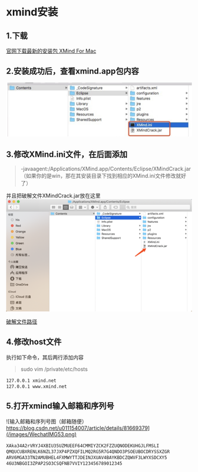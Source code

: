 # xmind安装

## 1.下载
[官网下载最新的安装包 XMind For Mac](https://www.xmind.cn/download/xmind8/)

## 2.安装成功后，查看xmind.app包内容
![右击xmmind.app查看包中内容](/images/WechatIMG54.png)



## 3.修改XMind.ini文件，在后面添加
> -javaagent:/Applications/XMind.app/Contents/Eclipse/XMindCrack.jar
（如果你的是win，那在其安装目录下找到相应的XMind.ini文件修改就好了）

并且把破解文件XMindCrack.jar放在这里  
![破解文件密码: rzxq](/images/WechatIMG55.png) 

[破解文件路径](https://pan.baidu.com/s/1jqpodMvKQTNQyenAIy0Y3w)



## 4.修改host文件
执行如下命令，其后两行添加内容
> sudo vim /private/etc/hosts

~~~
127.0.0.1 xmind.net
127.0.0.1 www.xmind.net
~~~

## 5.打开xmind输入邮箱和序列号
![输入邮箱和序列号图（邮箱随便）https://blog.csdn.net/u011154007/article/details/81669379](/images/WechatIMG53.png)

~~~
XAka34A2rVRYJ4XBIU35UZMUEEF64CMMIYZCK2FZZUQNODEKUHGJLFMSLI QMQUCUBXRENLK6NZL37JXP4PZXQFILMQ2RG5R7G4QNDO3PSOEUBOCDRYSSXZGR ARV6MGA33TN2AMUBHEL4FXMWYTTJDEINJXUAV4BAYKBDCZQWVF3LWYXSDCXY5 46U3NBGOI3ZPAP2SO3CSQFNB7VVIY123456789012345
~~~
